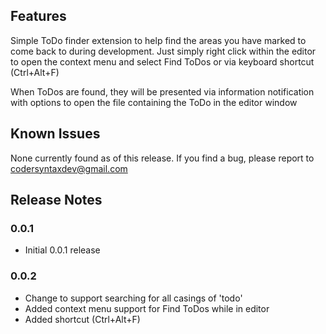 ## Features

Simple ToDo finder extension to help find the areas you have marked to come back to during development. Just simply right click within the editor to open the context menu and select Find ToDos or via keyboard shortcut (Ctrl+Alt+F)

When ToDos are found, they will be presented via information notification with options to open the file containing the ToDo in the editor window

## Known Issues

None currently found as of this release. If you find a bug, please report to codersyntaxdev@gmail.com

## Release Notes

### 0.0.1

- Initial 0.0.1 release

### 0.0.2

- Change to support searching for all casings of 'todo'
- Added context menu support for Find ToDos while in editor
- Added shortcut (Ctrl+Alt+F)
